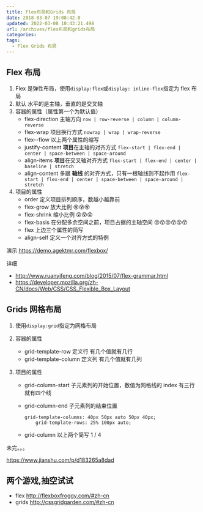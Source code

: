 ```yaml
---
title: Flex布局和Grids 布局
date: 2018-03-07 19:08:42.0
updated: 2022-03-08 10:43:21.498
url: /archives/flex布局和grids布局
categories:
tags:
  - Flex Grids 布局
---
```


## Flex 布局

1. Flex 是弹性布局，使用`display:flex`或`display: inline-flex`指定为 flex 布局
2. 默认 水平的是主轴，垂直的是交叉轴
3. 容器的属性（属性第一个为默认值）
   - flex-direction 主轴方向 `row | row-reverse | column | column-reverse`
   - flex-wrap 项目换行方式 `nowrap | wrap | wrap-reverse`
   - flex--flow 以上两个属性的缩写
   - justify-content **项目**在主轴的对齐方式 `flex-start | flex-end | center | space-between | space-around`
   - align-items **项目**在交叉轴对齐方式 `flex-start | flex-end | center | baseline | stretch`
   - align-content 多跟 **轴线** 的对齐方式，只有一根轴线则不起作用 `flex-start | flex-end | center | space-between | space-around | stretch`
4. 项目的属性
   - order 定义项目排列顺序，数越小越靠前
   - flex-grow 放大比例 😵😵😵
   - flex-shrink 缩小比例 😵😵😵
   - flex-basis 在分配多余空间之前，项目占据的主轴空间 😵😵😵😵😵😵
   - flex 上边三个属性的简写
   - align-self 定义一个对齐方式的特例

演示 https://demo.agektmr.com/flexbox/

详细

- http://www.ruanyifeng.com/blog/2015/07/flex-grammar.html
- https://developer.mozilla.org/zh-CN/docs/Web/CSS/CSS_Flexible_Box_Layout

## Grids 网格布局

1. 使用`display:grid`指定为网格布局

2. 容器的属性

   - grid-template-row 定义行 有几个值就有几行
   - grid-template-column 定义列 有几个值就有几列

3. 项目的属性

   - grid-column-start 子元素列的开始位置，数值为网格线的 index 有三行就有四个线

   - grid-column-end 子元素列的结束位置

     ```
     grid-template-columns: 40px 50px auto 50px 40px;
         grid-template-rows: 25% 100px auto;
     ```

   - grid-column 以上两个简写 1 / 4

未完。。。

https://www.jianshu.com/p/d183265a8dad

## 两个游戏,抽空试试

- flex http://flexboxfroggy.com/#zh-cn
- grids http://cssgridgarden.com/#zh-cn
